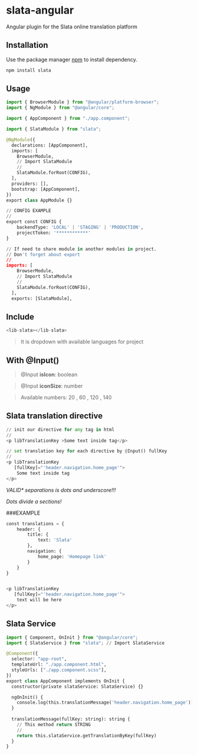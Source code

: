 # slata-angular
Angular plugin for the Slata online translation platform

## Installation

Use the package manager [npm](https://www.npmjs.com/) to install dependency.

```bash
npm install slata
```

## Usage

```python
import { BrowserModule } from "@angular/platform-browser";
import { NgModule } from "@angular/core";

import { AppComponent } from "./app.component";

import { SlataModule } from "slata";

@NgModule({
  declarations: [AppComponent],
  imports: [
    BrowserModule,
    // Import SlataModule
    //
    SlataModule.forRoot(CONFIG),
  ],
  providers: [],
  bootstrap: [AppComponent],
})
export class AppModule {}

```

```python
// CONFIG EXAMPLE
//
export const CONFIG {
    backendType: 'LOCAL' | 'STAGING' | 'PRODUCTION',
    projectToken: '************' 
}
```

```python
// If need to share module in another modules in project.
// Don't forget about export
//
imports: [
    BrowserModule,
    // Import SlataModule
    //
    SlataModule.forRoot(CONFIG),
  ],
  exports: [SlataModule],
```

## Include

```python
<lib-slata></lib-slata>
```
> It is dropdown with available languages for project
## With @Input()
> @Input **isIcon**: boolean

> @Input **iconSize**: number 

> Available numbers: 20 , 60 , 120 , 140

## **Slata translation directive**

```python
// init our directive for any tag in html
//
<p libTranslationKey >Some text inside tag</p>
```

```python
// set translation key for each directive by @Input() fullKey
//
<p libTranslationKey
   [fullKey]="'header.navigation.home_page'">
    Some text inside tag
</p>
```
*VALID\* separations is dots and underscore!!!*

*Dots divide a sections!*

###EXAMPLE

```python
const translations = {
    header: {
        title: {
            text: 'Slata'
        },
        navigation: {
            home_page: 'Homepage link'
        }
    }
}


<p libTranslationKey
   [fullKey]="'header.navigation.home_page'">
    text will be here
</p>
```

## Slata Service

```python
import { Component, OnInit } from "@angular/core";
import { SlataService } from "slata"; // Import SlataService

@Component({
  selector: "app-root",
  templateUrl: "./app.component.html",
  styleUrls: ["./app.component.scss"],
})
export class AppComponent implements OnInit {
  constructor(private slataService: SlataService) {}

  ngOnInit() {
    console.log(this.translationMessage('header.navigation.home_page'))
  }
  
  translationMessage(fullKey: string): string {
    // This method return STRING
    //
    return this.slataService.getTranslationByKey(fullKey)
  }
}
```
